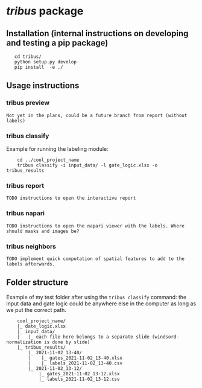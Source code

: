 # _tribus_ package

## Installation (internal instructions on developing and testing a pip package)

```
   cd tribus/
   python setup.py develop
   pip install  -e ./
```

## Usage instructions

### tribus preview <options> <paths>
    
    Not yet in the plans, could be a future branch from report (without labels)

### tribus classify <options> <paths>
    
Example for running the labeling module:
```
    cd ../cool_project_name
    tribus classify -i input_data/ -l gate_logic.xlsx -o tribus_results
```

### tribus report <options> <paths>

    TODO instructions to open the interactive report
    
### tribus napari <options> <paths>
    
    TODO instructions to open the napari viewer with the labels. Where should masks and images be?

### tribus neighbors <options> <paths>

    TODO implement quick computation of spatial features to add to the labels afterwards.
    
## Folder structure

Example of my test folder after using the `tribus classify` command:
the input data and gate logic could be anywhere else in the computer as long as we put the correct path.
```
    cool_project_name/
    |_ date_logic.xlsx
    |_ input_data/
    |   |_ each file here belongs to a separate slide (windsord-normalization is done by slide)
    |_ tribus_results/
        |_ 2021-11-02_13-40/
        |    |_ gates_2021-11-02_13-40.xlsx
        |    |_ labels_2021-11-02_13-40.csv
        |_ 2021-11-02_13-12/
            |_ gates_2021-11-02_13-12.xlsx
            |_ labels_2021-11-02_13-12.csv
```
